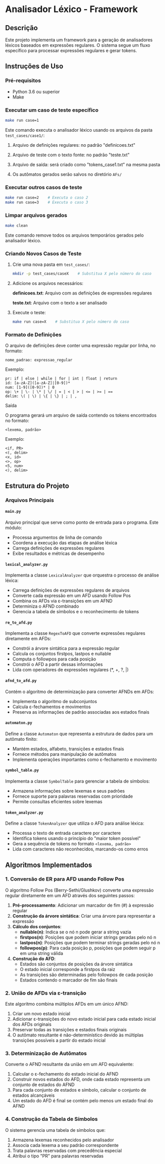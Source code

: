 # Analisador Léxico - Framework

## Descrição
Este projeto implementa um framework para a geração de analisadores léxicos baseados em expressões regulares. O sistema segue um fluxo específico para processar expressões regulares e gerar tokens.


## Instruções de Uso

### Pré-requisitos
- Python 3.6 ou superior
- Make

### Executar um caso de teste específico

```bash
make run case=1
```

Este comando executa o analisador léxico usando os arquivos da pasta ```test_cases/case1/```:

1. Arquivo de definições regulares: no padrão "definicoes.txt"

2. Arquivo de teste com o texto fonte: no padrão "teste.txt"

3. Arquivo de saída: será criado como "tokens_case1.txt" na mesma pasta

4. Os autômatos gerados serão salvos no diretório `AFs/`



### Executar outros casos de teste

```bash
make run case=2    # Executa o caso 2
make run case=3    # Executa o caso 3
```

### Limpar arquivos gerados

```bash
make clean
```

Este comando remove todos os arquivos temporários gerados pelo analisador léxico.


### Criando Novos Casos de Teste

1. Crie uma nova pasta em ```test_cases/```:

    ```bash
    mkdir -p test_cases/caseX    # Substitua X pelo número do caso
    ```

2. Adicione os arquivos necessários:

    **definicoes.txt**: Arquivo com as definições de expressões regulares

    **teste.txt**: Arquivo com o texto a ser analisado

3. Execute o teste:

    ```bash
    make run case=X    # Substitua X pelo número do caso
    ```

### Formato de Definições

O arquivo de definições deve conter uma expressão regular por linha, no formato:

```
nome_padrao: expressao_regular
```

Exemplo:

``` 
pr: if | else | while | for | int | float | return
id: [a-zA-Z]([a-zA-Z]|[0-9])*
num: [1-9]([0-9])* | 0
op: \+ | \- | \* | \/ | = | < | > | <= | >= | ==
delim: \( | \) | \{ | \} | ; | ,
```
Saída

O programa gerará um arquivo de saída contendo os tokens encontrados no formato:

```
<lexema, padrão>

```
Exemplo:

```
<if, PR>
<(, delim>
<x, id>
<>, op>
<5, num>
<), delim>
```


## Estrutura do Projeto

### Arquivos Principais

#### `main.py`
Arquivo principal que serve como ponto de entrada para o programa. Este módulo:
- Processa argumentos de linha de comando
- Coordena a execução das etapas de análise léxica
- Carrega definições de expressões regulares
- Exibe resultados e métricas de desempenho

#### `lexical_analyzer.py`
Implementa a classe `LexicalAnalyzer` que orquestra o processo de análise léxica:
- Carrega definições de expressões regulares de arquivos
- Converte cada expressão em um AFD usando Follow Pos
- Combina os AFDs via ε-transições em um AFND
- Determiniza o AFND combinado
- Gerencia a tabela de símbolos e o reconhecimento de tokens

#### `re_to_afd.py`
Implementa a classe `RegexToAFD` que converte expressões regulares diretamente em AFDs:
- Constrói a árvore sintática para a expressão regular
- Calcula os conjuntos firstpos, lastpos e nullable
- Computa o followpos para cada posição
- Constrói o AFD a partir dessas informações
- Lida com operadores de expressões regulares (*, +, ?, |)

#### `afnd_to_afd.py`
Contém o algoritmo de determinização para converter AFNDs em AFDs:
- Implementa o algoritmo de subconjuntos
- Calcula ε-fechamentos e movimentos
- Preserva as informações de padrão associadas aos estados finais

#### `automaton.py`
Define a classe `Automaton` que representa a estrutura de dados para um autômato finito:
- Mantém estados, alfabeto, transições e estados finais
- Fornece métodos para manipulação de autômatos
- Implementa operações importantes como ε-fechamento e movimento

#### `symbol_table.py`
Implementa a classe `SymbolTable` para gerenciar a tabela de símbolos:
- Armazena informações sobre lexemas e seus padrões
- Fornece suporte para palavras reservadas com prioridade
- Permite consultas eficientes sobre lexemas

#### `token_analyzer.py`
Define a classe `TokenAnalyzer` que utiliza o AFD para análise léxica:
- Processa o texto de entrada caractere por caractere
- Identifica tokens usando o princípio do "maior token possível"
- Gera a sequência de tokens no formato `<lexema, padrão>`
- Lida com caracteres não reconhecidos, marcando-os como erros

## Algoritmos Implementados

### 1. Conversão de ER para AFD usando Follow Pos
O algoritmo Follow Pos (Berry-Sethi/Glushkov) converte uma expressão regular diretamente em um AFD através dos seguintes passos:

1. **Pré-processamento**: Adicionar um marcador de fim (#) à expressão regular
2. **Construção da árvore sintática**: Criar uma árvore para representar a expressão
3. **Cálculo dos conjuntos**:
   - **nullable(n)**: Indica se o nó n pode gerar a string vazia
   - **firstpos(n)**: Posições que podem iniciar strings geradas pelo nó n
   - **lastpos(n)**: Posições que podem terminar strings geradas pelo nó n
   - **followpos(p)**: Para cada posição p, posições que podem seguir p em uma string válida
4. **Construção do AFD**:
   - Estados são conjuntos de posições da árvore sintática
   - O estado inicial corresponde a firstpos da raiz
   - As transições são determinadas pelo followpos de cada posição
   - Estados contendo o marcador de fim são finais

### 2. União de AFDs via ε-transição
Este algoritmo combina múltiplos AFDs em um único AFND:

1. Criar um novo estado inicial
2. Adicionar ε-transições do novo estado inicial para cada estado inicial dos AFDs originais
3. Preservar todas as transições e estados finais originais
4. O autômato resultante é não-determinístico devido às múltiplas transições possíveis a partir do estado inicial

### 3. Determinização de Autômatos
Converte o AFND resultante da união em um AFD equivalente:

1. Calcular o ε-fechamento do estado inicial do AFND
2. Construir novos estados do AFD, onde cada estado representa um conjunto de estados do AFND
3. Para cada conjunto de estados e símbolo, calcular o conjunto de estados alcançáveis
4. Um estado do AFD é final se contém pelo menos um estado final do AFND

### 4. Construção da Tabela de Símbolos
O sistema gerencia uma tabela de símbolos que:

1. Armazena lexemas reconhecidos pelo analisador
2. Associa cada lexema a seu padrão correspondente
3. Trata palavras reservadas com precedência especial
4. Atribui o tipo "PR" para palavras reservadas